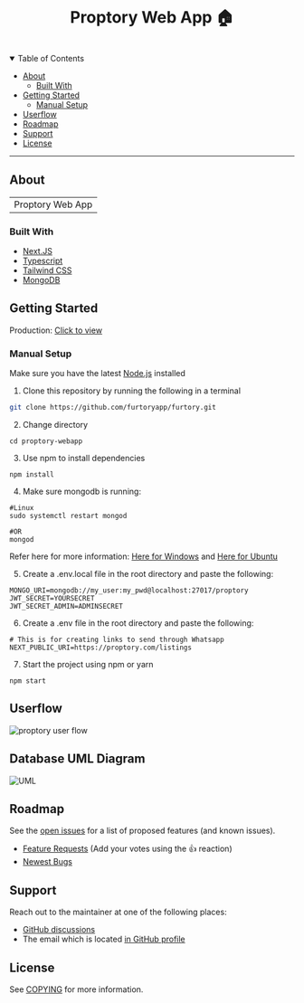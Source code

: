 <h1 align="center">
  Proptory Web App 🏠
</h1>

<div align="center">
<br />
</div>

<details open="open">
<summary>Table of Contents</summary>

- [About](#about)
  - [Built With](#built-with)
- [Getting Started](#getting-started)
  - [Manual Setup](#manual-setup)
- [Userflow](#userflow)
- [Roadmap](#roadmap)
- [Support](#support)
- [License](#license)

</details>

---

## About

<table>
<tr>
<td>
Proptory Web App
</td>
</tr>
</table>

### Built With

- [Next.JS](https://nextjs.org/)
- [Typescript](https://www.typescriptlang.org/)
- [Tailwind CSS](https://tailwindcss.com/)
- [MongoDB](https://www.mongodb.com/try/download/community)

## Getting Started

Production: [Click to view](https://proptory.com/)

### Manual Setup
Make sure you have the latest [Node.js](https://nodejs.org/en/) installed
1. Clone this repository by running the following in a terminal
```sh
git clone https://github.com/furtoryapp/furtory.git
```
2. Change directory
```
cd proptory-webapp
```
3. Use npm to install dependencies
```
npm install
```
4. Make sure mongodb is running:
```
#Linux
sudo systemctl restart mongod

#OR
mongod
```
Refer here for more information: [Here for Windows](https://stackoverflow.com/questions/20796714/how-do-i-start-mongo-db-from-windows) and [Here for Ubuntu](https://www.mongodb.com/docs/manual/tutorial/install-mongodb-on-ubuntu/#run-mongodb-community-edition)

5. Create a .env.local file in the root directory and paste the following:
```
MONGO_URI=mongodb://my_user:my_pwd@localhost:27017/proptory
JWT_SECRET=YOURSECRET
JWT_SECRET_ADMIN=ADMINSECRET
```
6. Create a .env file in the root directory and paste the following:
```
# This is for creating links to send through Whatsapp
NEXT_PUBLIC_URI=https://proptory.com/listings
```
7. Start the project using npm or yarn
```
npm start
```

## Userflow
![proptory user flow](https://user-images.githubusercontent.com/67522140/221553644-eba581df-6b25-4934-9cf3-06efff1dc199.png)

## Database UML Diagram
![UML](https://user-images.githubusercontent.com/67522140/221554183-7b1f3708-a5ab-48f5-bf89-ba6738f26010.png)

## Roadmap

See the [open issues]() for a list of proposed features (and known issues).

- [Feature Requests]() (Add your votes using the 👍 reaction)
- [Newest Bugs]()

## Support

Reach out to the maintainer at one of the following places:

- [GitHub discussions]()
- The email which is located [in GitHub profile]()

## License

See [COPYING](COPYING) for more information.
